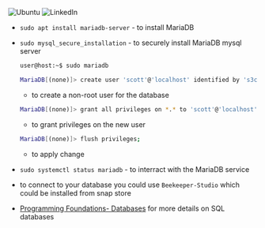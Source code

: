 ![Ubuntu](https://img.shields.io/badge/Ubuntu-E95420?style=for-the-badge&logo=ubuntu&logoColor=white)
![LinkedIn](https://img.shields.io/badge/linkedin-%230077B5.svg?style=for-the-badge&logo=linkedin&logoColor=white)

- `sudo apt install mariadb-server` - to install MariaDB
- `sudo mysql_secure_installation` - to securely install MariaDB mysql server
  
  ```bash
  user@host:~$ sudo mariadb

  MariaDB[(none)]> create user 'scott'@'localhost' identified by 's3cur3p@55w0rd';
  ```
  - to create a non-root user for the database

  ```bash
  MariaDB[(none)]> grant all privileges on *.* to 'scott'@'localhost';
  ```
  - to grant privileges on the new user

  ```bash
  MariaDB[(none)]> flush privileges;
  ```
  - to apply change
 
- `sudo systemctl status mariadb` - to interract with the MariaDB service

- to connect to your database you could use `Beekeeper-Studio` which could be installed from snap store

- [Programming Foundations- Databases](https://www.linkedin.com/learning/programming-foundations-databases-2/why-use-a-database) for more details on SQL databases
